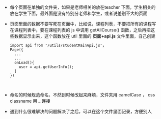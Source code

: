 * 每个页面在单独的文件夹，如果是老师相关的放在teacher 下面，学生相关的放在学生下面，最外面是没有特别分老师和学生，或者说差别不大的页面

* 页面里面的数据不要写死在页面中，比如说，课程列表，不要把所有的课程写在课程列表中，要在课程列表的 js 中调用 getAllCourse() 函数，之后再把这些数据显示出来，这个函数放在 util 里面的 **页面+api.js** 文件里面，自己创建

  ```Js
  import api from '/utils/studentMainApi.js';
  Page({
    ...
    ...
    onLoad(){
      user = api.getUserInfo();
    }
  })
  ```


  ​

* 命名的时候规范命名，不然到时候改起来麻烦，文件夹用 camelCase ， css classname 用 **_** 连接

* 遇到什么很难解决的问题解决了之后，可以在这个文件里面记录，方便别人
